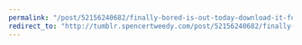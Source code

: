 ```yaml
---
permalink: "/post/52156240682/finally-bored-is-out-today-download-it-for-free"
redirect_to: "http://tumblr.spencertweedy.com/post/52156240682/finally-bored-is-out-today-download-it-for-free"
---
```

